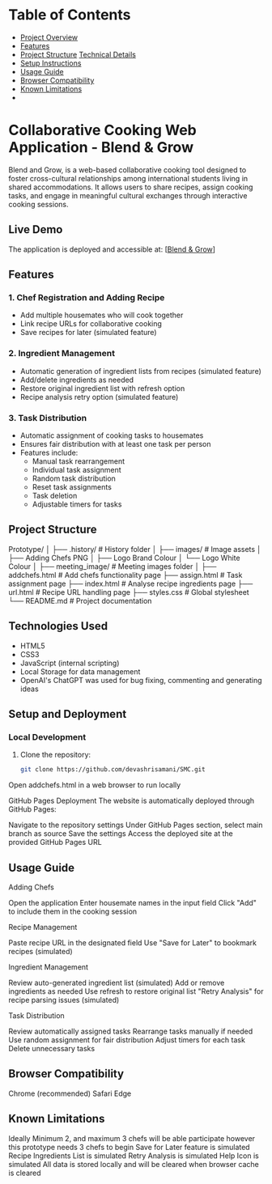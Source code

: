 # Table of Contents

- [Project Overview](#project-overview)
- [Features](#features)
- [Project Structure](#project-structure)
  [Technical Details](#technical-details)
- [Setup Instructions](#setup-instructions)
- [Usage Guide](#usage-guide)
- [Browser Compatibility](#browser-compatibility)
- [Known Limitations](#known-limitations)
-

# Collaborative Cooking Web Application - Blend & Grow

Blend and Grow, is a web-based collaborative cooking tool designed to foster cross-cultural relationships among international students living in shared accommodations. It allows users to share recipes, assign cooking tasks, and engage in meaningful cultural exchanges through interactive cooking sessions.

## Live Demo

The application is deployed and accessible at: [[Blend & Grow](https://devashrisamani.github.io/SMC/addchefs.html)]

## Features

### 1. Chef Registration and Adding Recipe

- Add multiple housemates who will cook together
- Link recipe URLs for collaborative cooking
- Save recipes for later (simulated feature)

### 2. Ingredient Management

- Automatic generation of ingredient lists from recipes (simulated feature)
- Add/delete ingredients as needed
- Restore original ingredient list with refresh option
- Recipe analysis retry option (simulated feature)

### 3. Task Distribution

- Automatic assignment of cooking tasks to housemates
- Ensures fair distribution with at least one task per person
- Features include:
  - Manual task rearrangement
  - Individual task assignment
  - Random task distribution
  - Reset task assignments
  - Task deletion
  - Adjustable timers for tasks

## Project Structure

Prototype/
│
├── .history/ # History folder
│
├── images/ # Image assets
│ ├── Adding Chefs PNG
│ ├── Logo Brand Colour
│ └── Logo White Colour
│
├── meeting_image/ # Meeting images folder
│
├── addchefs.html # Add chefs functionality page
├── assign.html # Task assignment page
├── index.html # Analyse recipe ingredients page
├── url.html # Recipe URL handling page
├── styles.css # Global stylesheet
└── README.md # Project documentation

## Technologies Used

- HTML5
- CSS3
- JavaScript (internal scripting)
- Local Storage for data management
- OpenAI's ChatGPT was used for bug fixing, commenting and generating ideas

## Setup and Deployment

### Local Development

1. Clone the repository:
   ```bash
   git clone https://github.com/devashrisamani/SMC.git
   ```

Open addchefs.html in a web browser to run locally

GitHub Pages Deployment
The website is automatically deployed through GitHub Pages:

Navigate to the repository settings
Under GitHub Pages section, select main branch as source
Save the settings
Access the deployed site at the provided GitHub Pages URL

## Usage Guide

Adding Chefs

Open the application
Enter housemate names in the input field
Click "Add" to include them in the cooking session

Recipe Management

Paste recipe URL in the designated field
Use "Save for Later" to bookmark recipes (simulated)

Ingredient Management

Review auto-generated ingredient list (simulated)
Add or remove ingredients as needed
Use refresh to restore original list
"Retry Analysis" for recipe parsing issues (simulated)

Task Distribution

Review automatically assigned tasks
Rearrange tasks manually if needed
Use random assignment for fair distribution
Adjust timers for each task
Delete unnecessary tasks

## Browser Compatibility

Chrome (recommended)
Safari
Edge

## Known Limitations

Ideally Minimum 2, and maximum 3 chefs will be able participate however this prototype needs 3 chefs to begin
Save for Later feature is simulated
Recipe Ingredients List is simulated
Retry Analysis is simulated
Help Icon is simulated
All data is stored locally and will be cleared when browser cache is cleared
